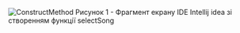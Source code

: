 ![ConstructMethod](./2-IDE/ConstructMethod.jpg)
Рисунок 1 - Фрагмент екрану IDE Intellij idea зі створенням функції selectSong
